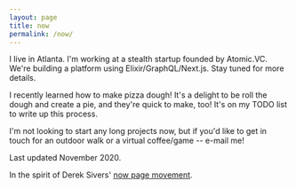 ```yaml
---
layout: page
title: now
permalink: /now/
---
```


I live in Atlanta. I'm working at a stealth startup founded by Atomic.VC. We're building a platform using Elixir/GraphQL/Next.js. Stay tuned for more details.

I recently learned how to make pizza dough! It's a delight to be roll the dough and create a pie, and they're quick to make, too! It's on my TODO list to write up this process.

I'm not looking to start any long projects now, but if you'd like to get in touch for an outdoor walk or a virtual coffee/game -- e-mail me!


Last updated November 2020.

In the spirit of Derek Sivers' [now page movement][now movement].



[Opendoor]: https://www.opendoor.com
[now movement]: http://www.sivers.org/now3
